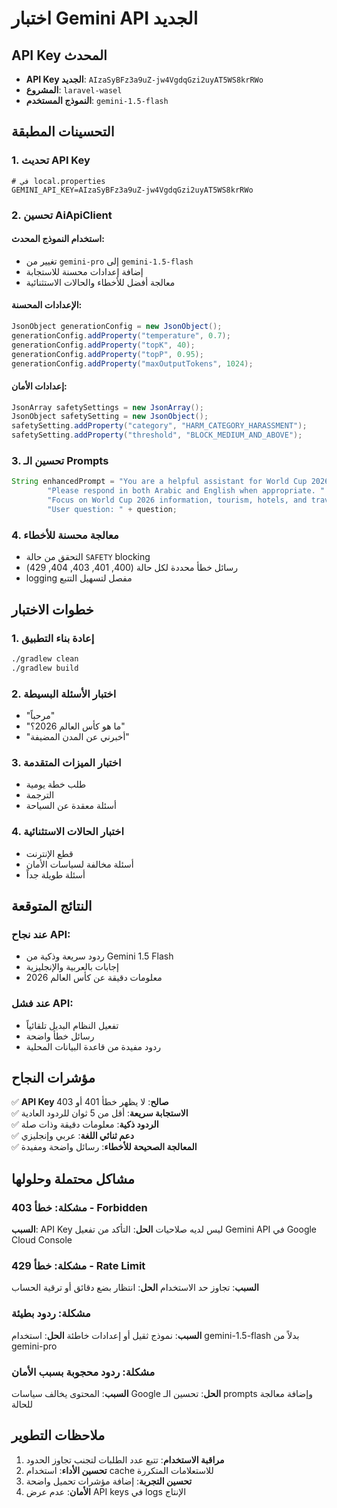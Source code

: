 # اختبار Gemini API الجديد

## API Key المحدث
- **API Key الجديد**: `AIzaSyBFz3a9uZ-jw4VgdqGzi2uyAT5WS8krRWo`
- **المشروع**: `laravel-wasel`
- **النموذج المستخدم**: `gemini-1.5-flash`

## التحسينات المطبقة

### 1. تحديث API Key
```properties
# في local.properties
GEMINI_API_KEY=AIzaSyBFz3a9uZ-jw4VgdqGzi2uyAT5WS8krRWo
```

### 2. تحسين AiApiClient
#### استخدام النموذج المحدث:
- تغيير من `gemini-pro` إلى `gemini-1.5-flash`
- إضافة إعدادات محسنة للاستجابة
- معالجة أفضل للأخطاء والحالات الاستثنائية

#### الإعدادات المحسنة:
```java
JsonObject generationConfig = new JsonObject();
generationConfig.addProperty("temperature", 0.7);
generationConfig.addProperty("topK", 40);
generationConfig.addProperty("topP", 0.95);
generationConfig.addProperty("maxOutputTokens", 1024);
```

#### إعدادات الأمان:
```java
JsonArray safetySettings = new JsonArray();
JsonObject safetySetting = new JsonObject();
safetySetting.addProperty("category", "HARM_CATEGORY_HARASSMENT");
safetySetting.addProperty("threshold", "BLOCK_MEDIUM_AND_ABOVE");
```

### 3. تحسين الـ Prompts
```java
String enhancedPrompt = "You are a helpful assistant for World Cup 2026 Smart Guide app. " +
        "Please respond in both Arabic and English when appropriate. " +
        "Focus on World Cup 2026 information, tourism, hotels, and travel guidance. " +
        "User question: " + question;
```

### 4. معالجة محسنة للأخطاء
- التحقق من حالة `SAFETY` blocking
- رسائل خطأ محددة لكل حالة (400, 401, 403, 404, 429)
- logging مفصل لتسهيل التتبع

## خطوات الاختبار

### 1. إعادة بناء التطبيق
```bash
./gradlew clean
./gradlew build
```

### 2. اختبار الأسئلة البسيطة
- "مرحباً"
- "ما هو كأس العالم 2026؟"
- "أخبرني عن المدن المضيفة"

### 3. اختبار الميزات المتقدمة
- طلب خطة يومية
- الترجمة
- أسئلة معقدة عن السياحة

### 4. اختبار الحالات الاستثنائية
- قطع الإنترنت
- أسئلة مخالفة لسياسات الأمان
- أسئلة طويلة جداً

## النتائج المتوقعة

### عند نجاح API:
- ردود سريعة وذكية من Gemini 1.5 Flash
- إجابات بالعربية والإنجليزية
- معلومات دقيقة عن كأس العالم 2026

### عند فشل API:
- تفعيل النظام البديل تلقائياً
- رسائل خطأ واضحة
- ردود مفيدة من قاعدة البيانات المحلية

## مؤشرات النجاح

✅ **API Key صالح**: لا يظهر خطأ 401 أو 403  
✅ **الاستجابة سريعة**: أقل من 5 ثوان للردود العادية  
✅ **الردود ذكية**: معلومات دقيقة وذات صلة  
✅ **دعم ثنائي اللغة**: عربي وإنجليزي  
✅ **المعالجة الصحيحة للأخطاء**: رسائل واضحة ومفيدة  

## مشاكل محتملة وحلولها

### مشكلة: خطأ 403 - Forbidden
**السبب**: API Key ليس لديه صلاحيات
**الحل**: التأكد من تفعيل Gemini API في Google Cloud Console

### مشكلة: خطأ 429 - Rate Limit
**السبب**: تجاوز حد الاستخدام
**الحل**: انتظار بضع دقائق أو ترقية الحساب

### مشكلة: ردود بطيئة
**السبب**: نموذج ثقيل أو إعدادات خاطئة
**الحل**: استخدام gemini-1.5-flash بدلاً من gemini-pro

### مشكلة: ردود محجوبة بسبب الأمان
**السبب**: المحتوى يخالف سياسات Google
**الحل**: تحسين الـ prompts وإضافة معالجة للحالة

## ملاحظات التطوير

1. **مراقبة الاستخدام**: تتبع عدد الطلبات لتجنب تجاوز الحدود
2. **تحسين الأداء**: استخدام cache للاستعلامات المتكررة
3. **تحسين التجربة**: إضافة مؤشرات تحميل واضحة
4. **الأمان**: عدم عرض API keys في logs الإنتاج
